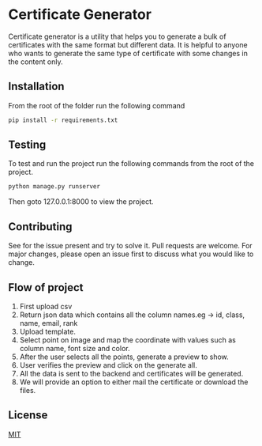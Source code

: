 # Certificate Generator

Certificate generator is a utility that helps you to generate a bulk of certificates with the same format but different data. It is helpful to anyone who wants to generate the same type of certificate with some changes in the content only. 

## Installation

From the root of the folder run the following command

```bash
pip install -r requirements.txt
```

## Testing

To test and run the project run the following commands from the root of the project.

```python
python manage.py runserver
```
Then goto 127.0.0.1:8000 to view the project.

## Contributing
See for the issue present and try to solve it.
Pull requests are welcome. For major changes, please open an issue first to discuss what you would like to change.

## Flow of project
<ol>
<li>First upload csv
<li>Return json data which contains all the column names.eg -> id, class, name, email, rank
<li>Upload template. 
<li>Select point on image and map the coordinate with values such as column name, font size and color.
<li>After the user selects all the points, generate a preview to show.
<li>User verifies the preview and click on the generate all.
<li>All the data is sent to the backend and certificates will be generated.
<li>We will provide an option to either mail the certificate or download the files. 
</ol>



## License
[MIT](https://choosealicense.com/licenses/mit/)
